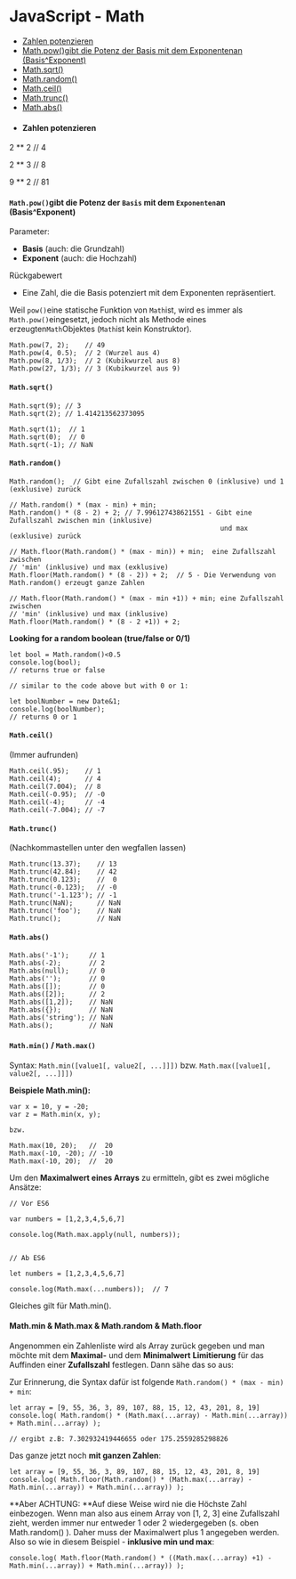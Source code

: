 # JavaScript - Math

* [Zahlen potenzieren](#zahlen-potenzieren)
* [Math.pow\(\)gibt die Potenz der Basis mit dem Exponentenan \(Basis^Exponent\)](#mathpowgibt-die-potenz-der-basis-mit-dem-exponentenan-basisexponent)
* [Math.sqrt\(\)](#mathsqrt)
* [Math.random\(\)](#mathrandom)
* [Math.ceil\(\)](#mathceil)
* [Math.trunc\(\)](#mathtrunc)
* [Math.abs\(\)](#mathabs)
* #### Zahlen potenzieren

2 \*\* 2   // 4

2 \*\* 3   // 8

9 \*\* 2   // 81

#### `Math.pow()`gibt die Potenz der `Basis` mit dem `Exponenten`an \(Basis^Exponent\)

Parameter:

* **Basis** \(auch: die Grundzahl\)
* **Exponent** \(auch: die Hochzahl\)

Rückgabewert

* Eine Zahl, die die Basis potenziert mit dem Exponenten repräsentiert.

Weil `pow()`eine statische Funktion von `Math`ist, wird es immer als `Math.pow()`eingesetzt, jedoch nicht als Methode eines erzeugten`Math`Objektes \(`Math`ist kein Konstruktor\).

```
Math.pow(7, 2);    // 49
Math.pow(4, 0.5);  // 2 (Wurzel aus 4)
Math.pow(8, 1/3);  // 2 (Kubikwurzel aus 8)
Math.pow(27, 1/3); // 3 (Kubikwurzel aus 9)
```

#### `Math.sqrt()`

```
Math.sqrt(9); // 3
Math.sqrt(2); // 1.414213562373095

Math.sqrt(1);  // 1
Math.sqrt(0);  // 0
Math.sqrt(-1); // NaN
```

#### `Math.random()`

```
Math.random();  // Gibt eine Zufallszahl zwischen 0 (inklusive) und 1 (exklusive) zurück

// Math.random() * (max - min) + min;
Math.random() * (8 - 2) + 2; // 7.996127438621551 - Gibt eine Zufallszahl zwischen min (inklusive) 
                                                     und max (exklusive) zurück

// Math.floor(Math.random() * (max - min)) + min;  eine Zufallszahl zwischen 
// 'min' (inklusive) und max (exklusive)
Math.floor(Math.random() * (8 - 2)) + 2;  // 5 - Die Verwendung von Math.random() erzeugt ganze Zahlen

// Math.floor(Math.random() * (max - min +1)) + min; eine Zufallszahl zwischen 
// 'min' (inklusive) und max (inklusive)
Math.floor(Math.random() * (8 - 2 +1)) + 2;
```

**Looking for a random boolean \(true/false or 0/1\)**

```
let bool = Math.random()<0.5      
console.log(bool);  
// returns true or false

// similar to the code above but with 0 or 1:

let boolNumber = new Date&1;
console.log(boolNumber);
// returns 0 or 1
```

#### `Math.ceil()`

\(Immer aufrunden\)

```
Math.ceil(.95);    // 1
Math.ceil(4);      // 4
Math.ceil(7.004);  // 8
Math.ceil(-0.95);  // -0
Math.ceil(-4);     // -4
Math.ceil(-7.004); // -7
```

#### `Math.trunc()`

\(Nachkommastellen unter den wegfallen lassen\)

```
Math.trunc(13.37);    // 13
Math.trunc(42.84);    // 42
Math.trunc(0.123);    //  0
Math.trunc(-0.123);   // -0
Math.trunc('-1.123'); // -1
Math.trunc(NaN);      // NaN
Math.trunc('foo');    // NaN
Math.trunc();         // NaN
```

#### `Math.abs()`

```
Math.abs('-1');     // 1
Math.abs(-2);       // 2
Math.abs(null);     // 0
Math.abs('');       // 0
Math.abs([]);       // 0
Math.abs([2]);      // 2
Math.abs([1,2]);    // NaN
Math.abs({});       // NaN
Math.abs('string'); // NaN
Math.abs();         // NaN
```

#### `Math.min()` / `Math.max()`

Syntax: `Math.min([value1[, value2[, ...]]])` bzw. `Math.max([value1[, value2[, ...]]])`

**Beispiele Math.min\(\):**

```
var x = 10, y = -20;
var z = Math.min(x, y);

bzw.

Math.max(10, 20);   //  20
Math.max(-10, -20); // -10
Math.max(-10, 20);  //  20
```

Um den **Maximalwert eines Arrays** zu ermitteln, gibt es zwei mögliche Ansätze:

```
// Vor ES6

var numbers = [1,2,3,4,5,6,7]

console.log(Math.max.apply(null, numbers));


// Ab ES6

let numbers = [1,2,3,4,5,6,7]

console.log(Math.max(...numbers));  // 7
```

Gleiches gilt für Math.min\(\).

#### Math.min & Math.max & Math.random & Math.floor

Angenommen ein Zahlenliste wird als Array zurück gegeben und man möchte mit dem **Maximal-** und dem **Minimalwert** **Limitierung** für das Auffinden einer **Zufallszahl** festlegen. Dann sähe das so aus:

Zur Erinnerung, die Syntax dafür ist folgende `Math.random() * (max - min) + min`:

```
let array = [9, 55, 36, 3, 89, 107, 88, 15, 12, 43, 201, 8, 19]
console.log( Math.random() * (Math.max(...array) - Math.min(...array)) + Math.min(...array) );

// ergibt z.B: 7.302932419446655 oder 175.2559285298826
```

Das ganze jetzt noch **mit ganzen Zahlen**:

```
let array = [9, 55, 36, 3, 89, 107, 88, 15, 12, 43, 201, 8, 19]
console.log( Math.floor(Math.random() * (Math.max(...array) - Math.min(...array)) + Math.min(...array)) );
```

**Aber ACHTUNG: **Auf diese Weise wird nie die Höchste Zahl einbezogen. Wenn man also aus einem Array von \[1, 2, 3\] eine Zufallszahl zieht, werden immer nur entweder 1 oder 2 wiedergegeben \(s. oben Math.random\(\) \). Daher muss der Maximalwert plus 1 angegeben werden. Also so wie in diesem Beispiel - **inklusive min und max**:

```
console.log( Math.floor(Math.random() * ((Math.max(...array) +1) - Math.min(...array)) + Math.min(...array)) );
```



